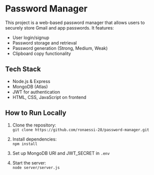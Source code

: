 # Password Manager 
 
This project is a web-based password manager that allows users to securely store Gmail and app passwords. It features: 
   
- User login/signup     
- Password storage and retrieval     
- Password generation (Strong, Medium, Weak)       
- Clipboard copy functionality        
  
## Tech Stack  
- Node.js & Express     
- MongoDB (Atlas) 
- JWT for authentication 
- HTML, CSS, JavaScript on frontend
 
## How to Run Locally
1. Clone the repository:  
   `git clone https://github.com/ronaessi-28/password-manager.git`

2. Install dependencies:  
   `npm install`

3. Set up MongoDB URI and JWT_SECRET in `.env`

4. Start the server:  
   `node server/server.js`
